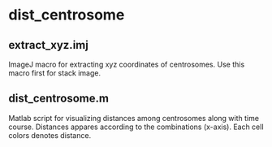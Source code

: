 # dist_centrosome



## extract_xyz.imj

ImageJ macro for extracting xyz coordinates of centrosomes.
Use this macro first for stack image.



 ## dist_centrosome.m

Matlab script for visualizing distances among centrosomes along with time course.
Distances appares according to the combinations (x-axis).
Each cell colors denotes distance.



